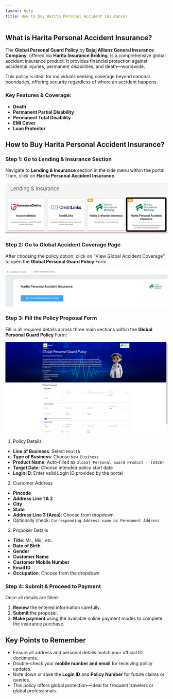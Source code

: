 ```yaml
---
layout: help
title: How to buy Harita Personal Accident Insurance?
---
```


## What is Harita Personal Accident Insurance?

The **Global Personal Guard Policy** by **Bajaj Allianz General Insurance Company**, offered via **Harita Insurance Broking**, is a comprehensive global accident insurance product. It provides financial protection against accidental injuries, permanent disabilities, and death—worldwide.

This policy is ideal for individuals seeking coverage beyond national boundaries, offering security regardless of where an accident happens.

### **Key Features & Coverage:**
- **Death** 
- **Permanent Partial Disability**
- **Permanent Total Disability**
- **EMI Cover**
- **Loan Protector** 

## How to Buy Harita Personal Accident Insurance?

### Step 1: Go to Lending & Insurance Section
Navigate to **Lending & Insurance** section in the side menu within the portal. Then, click on **Harita Personal Accident Insurance**.

![Select Harita Personal Accident Insurance](../images/help/harita-personal-accident-insurance/Lendig&Insurance_HaritaPersonalAccidentInsurance.png)

### Step 2: Go to Global Accident Coverage Page
After choosing the policy option, click on "View Global Accident Coverage" to open the **Global Personal Guard Policy** Form.

![View Global Accident Coverage Page Redirection Option](../images/help/harita-personal-accident-insurance/HaritaPersonalAccidentInsurance_redirection.png)

### Step 3: Fill the Policy Proposal Form
Fill in all required details across three main sections within the **Global Personal Guard Policy** Form:

![Policy Proposal Form](../images/help/harita-personal-accident-insurance/GlobalCoveragePolicySelectionPage.png)

1. Policy Details
- **Line of Business**: Select `Health`
- **Type of Business**: Choose `New Business`
- **Product Name**: Auto-filled as `Global Personal Guard Product - (8428)`
- **Target Date**: Choose intended policy start date
- **Login ID**: Enter valid Login ID provided by the portal

2. Customer Address
- **Pincode**
- **Address Line 1 & 2**
- **City**
- **State**
- **Address Line 3 (Area)**: Choose from dropdown
- Optionally check: `Corresponding Address same as Permanent Address`

3. Proposer Details
- **Title**: Mr., Ms., etc.
- **Date of Birth**
- **Gender**
- **Customer Name**
- **Customer Mobile Number**
- **Email ID**
- **Occupation**: Choose from the dropdown

### Step 4: Submit & Proceed to Payment

Once all details are filled:
1. **Review** the entered information carefully.
2. **Submit** the proposal.
3. **Make payment** using the available online payment modes to complete the insurance purchase.

## Key Points to Remember

- Ensure all address and personal details match your official ID documents.
- Double-check your **mobile number and email** for receiving policy updates.
- Note down or save the **Login ID** and **Policy Number** for future claims or queries.
- This policy offers global protection—ideal for frequent travelers or global professionals.
